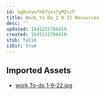 ```yaml
---
id: Sq0o4ywfh07Uxx7yMZnzT
title: Work_to Do_1 9 22 Resources
desc: ''
updated: 1645225706419
created: 1645225706419
stub: false
isDir: true
---
```

## Imported Assets
- [work To-do 1-9-22.jpg](/assets/work-to-do-1-9-22.jpg)
